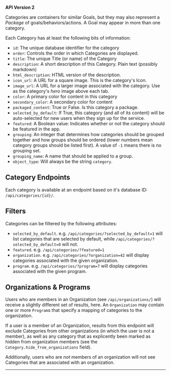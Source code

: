 
**API Version 2**

Categories are containers for similar Goals, but they may also represent a
_Package_ of goals/behaviors/actions. A Goal may appear in more than one category.

Each Category has at least the following bits of information:

* `id`: The unique database identifier for the category
* `order`: Controls the order in which Categories are displayed.
* `title`: The unique Title (or name) of the Category
* `description`: A short description of this Category. Plain text (possibly markdown)
* `html_description`: HTML version of the description.
* `icon_url`: A URL for a square image. This is the category's Icon.
* `image_url`: A URL for a larger image associated with the category. Use as the
  category's _hero_ image above each tab.
* `color`: A primary color for content in this category
* `secondary_color`: A secondary color for content
* `packaged_content`: True or False. Is this category a package.
* `selected_by_default`: If True, this category (and all of its content) will
  be auto-selected for new users when they sign up for the service.
* `featured`: A Boolean value: Indicates whether or not the category should
  be featured in the app.
* `grouping`: An integer that determines how categories should be grouped
  together and how groups should be ordered (lower numbers mean category groups
  should be listed first). A value of `-1` means there is no grouping set.
* `grouping_name`: A name that should be applied to a group.
* `object_type`: Will always be the string `category`.

## Category Endpoints

Each category is available at an endpoint based on it's database ID: `/api/categories/{id}/`.


## Filters

Categories can be filtered by the following attributes:

* `selected_by_default`. e.g. `/api/categories/?selected_by_default=1` will
  list categories that are selected by default, while
  `/api/categories/?selected_by_default=0` will not.
* `featured`. e.g. `/api/categories/?featured=1`
* `organization`. e.g. `/api/categories/?organization=42` will display categories
  associated with the given organization.
* `program`. e.g. `/api/categories/?program=7` will display categories
  associated with the given program.


## Organizations & Programs

Users who are members in an Organization (see `/api/organizations/`) will
receive a slightly different set of results, here. An `Organization` may contain
one or more `Program`s that specify a mapping of categories to the organization.

If a user is a member of an Organization, results from this endpoint will exclude
Categories from other organizations (in which the user is not a member), as
well as any category that as explicently been marked as hidden from organization
members (see the `Category.hide_from_organizations` field).

Additionally, users who are _not_ members of an organization will not see
Categories that are associated with an organization.


----
